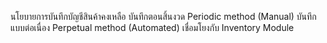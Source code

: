 นโยบายการบันทึกบัญชีสินค้าคงเหลือ
บันทึกตอนสิ้นงวด Periodic method (Manual)
บันทึกแบบต่อเนื่อง Perpetual method (Automated) เชื่อมโยงกับ Inventory Module

